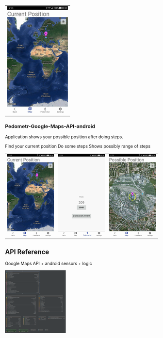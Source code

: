 
<table sytle="border: 0px;">
<tr>
<td><img width="200px" src="3.jpg" /></td>
</tr>
</table>

### Pedometr-Google-Maps-API-android

Application shows your possible position after doing steps. 

<table sytle="border: 0px;">
<tr>
<td><img width="200px" src="3.jpg" /></td>Find your current position
<td><img width="200px" src="2.jpg" /></td>Do some steps
<td><img width="200px" src="1.jpg" /></td>Shows possibly range of steps
  
  </tr>
</table>


## API Reference

Google Maps API + android sensors + logic
<td><img width="200px" src="diagram.png" /></td>





